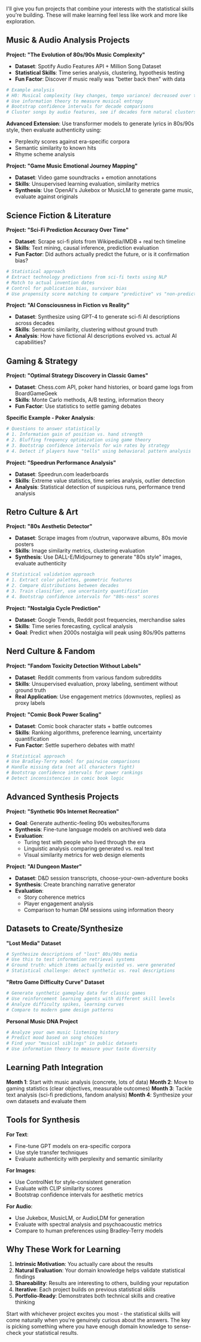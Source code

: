 I'll give you fun projects that combine your interests with the statistical skills you're building. These will make learning feel less like work and more like exploration.

## Music & Audio Analysis Projects

**Project: "The Evolution of 80s/90s Music Complexity"**

- **Dataset**: Spotify Audio Features API + Million Song Dataset
- **Statistical Skills**: Time series analysis, clustering, hypothesis testing
- **Fun Factor**: Discover if music really was "better back then" with data

```python
# Example analysis
# H0: Musical complexity (key changes, tempo variance) decreased over time
# Use information theory to measure musical entropy
# Bootstrap confidence intervals for decade comparisons
# Cluster songs by audio features, see if decades form natural clusters
```

**Advanced Extension**: Use transformer models to generate lyrics in 80s/90s style, then evaluate authenticity using:

- Perplexity scores against era-specific corpora
- Semantic similarity to known hits
- Rhyme scheme analysis

**Project: "Game Music Emotional Journey Mapping"**

- **Dataset**: Video game soundtracks + emotion annotations
- **Skills**: Unsupervised learning evaluation, similarity metrics
- **Synthesis**: Use OpenAI's Jukebox or MusicLM to generate game music, evaluate against originals

## Science Fiction & Literature

**Project: "Sci-Fi Prediction Accuracy Over Time"**

- **Dataset**: Scrape sci-fi plots from Wikipedia/IMDB + real tech timeline
- **Skills**: Text mining, causal inference, prediction evaluation
- **Fun Factor**: Did authors actually predict the future, or is it confirmation bias?

```python
# Statistical approach
# Extract technology predictions from sci-fi texts using NLP
# Match to actual invention dates
# Control for publication bias, survivor bias
# Use propensity score matching to compare "predictive" vs "non-predictive" authors
```

**Project: "AI Consciousness in Fiction vs Reality"**

- **Dataset**: Synthesize using GPT-4 to generate sci-fi AI descriptions across decades
- **Skills**: Semantic similarity, clustering without ground truth
- **Analysis**: How have fictional AI descriptions evolved vs. actual AI capabilities?

## Gaming & Strategy

**Project: "Optimal Strategy Discovery in Classic Games"**

- **Dataset**: Chess.com API, poker hand histories, or board game logs from BoardGameGeek
- **Skills**: Monte Carlo methods, A/B testing, information theory
- **Fun Factor**: Use statistics to settle gaming debates

**Specific Example - Poker Analysis**:

```python
# Questions to answer statistically
# 1. Information gain of position vs. hand strength
# 2. Bluffing frequency optimization using game theory
# 3. Bootstrap confidence intervals for win rates by strategy
# 4. Detect if players have "tells" using behavioral pattern analysis
```

**Project: "Speedrun Performance Analysis"**

- **Dataset**: Speedrun.com leaderboards
- **Skills**: Extreme value statistics, time series analysis, outlier detection
- **Analysis**: Statistical detection of suspicious runs, performance trend analysis

## Retro Culture & Art

**Project: "80s Aesthetic Detector"**

- **Dataset**: Scrape images from r/outrun, vaporwave albums, 80s movie posters
- **Skills**: Image similarity metrics, clustering evaluation
- **Synthesis**: Use DALL-E/Midjourney to generate "80s style" images, evaluate authenticity

```python
# Statistical validation approach
# 1. Extract color palettes, geometric features
# 2. Compare distributions between decades
# 3. Train classifier, use uncertainty quantification
# 4. Bootstrap confidence intervals for "80s-ness" scores
```

**Project: "Nostalgia Cycle Prediction"**

- **Dataset**: Google Trends, Reddit post frequencies, merchandise sales
- **Skills**: Time series forecasting, cyclical analysis
- **Goal**: Predict when 2000s nostalgia will peak using 80s/90s patterns

## Nerd Culture & Fandom

**Project: "Fandom Toxicity Detection Without Labels"**

- **Dataset**: Reddit comments from various fandom subreddits
- **Skills**: Unsupervised evaluation, proxy labeling, sentiment without ground truth
- **Real Application**: Use engagement metrics (downvotes, replies) as proxy labels

**Project: "Comic Book Power Scaling"**

- **Dataset**: Comic book character stats + battle outcomes
- **Skills**: Ranking algorithms, preference learning, uncertainty quantification
- **Fun Factor**: Settle superhero debates with math!

```python
# Statistical approach
# Use Bradley-Terry model for pairwise comparisons
# Handle missing data (not all characters fight)
# Bootstrap confidence intervals for power rankings
# Detect inconsistencies in comic book logic
```

## Advanced Synthesis Projects

**Project: "Synthetic 90s Internet Recreation"**

- **Goal**: Generate authentic-feeling 90s websites/forums
- **Synthesis**: Fine-tune language models on archived web data
- **Evaluation**:
  - Turing test with people who lived through the era
  - Linguistic analysis comparing generated vs. real text
  - Visual similarity metrics for web design elements

**Project: "AI Dungeon Master"**

- **Dataset**: D&D session transcripts, choose-your-own-adventure books
- **Synthesis**: Create branching narrative generator
- **Evaluation**:
  - Story coherence metrics
  - Player engagement analysis
  - Comparison to human DM sessions using information theory

## Datasets to Create/Synthesize

**"Lost Media" Dataset**

```python
# Synthesize descriptions of "lost" 80s/90s media
# Use this to test information retrieval systems
# Ground truth: which items actually existed vs. were generated
# Statistical challenge: detect synthetic vs. real descriptions
```

**"Retro Game Difficulty Curve" Dataset**

```python
# Generate synthetic gameplay data for classic games
# Use reinforcement learning agents with different skill levels
# Analyze difficulty spikes, learning curves
# Compare to modern game design patterns
```

**Personal Music DNA Project**

```python
# Analyze your own music listening history
# Predict mood based on song choices
# Find your "musical siblings" in public datasets
# Use information theory to measure your taste diversity
```

## Learning Path Integration

**Month 1**: Start with music analysis (concrete, lots of data)
**Month 2**: Move to gaming statistics (clear objectives, measurable outcomes)
**Month 3**: Tackle text analysis (sci-fi predictions, fandom analysis)
**Month 4**: Synthesize your own datasets and evaluate them

## Tools for Synthesis

**For Text**:

- Fine-tune GPT models on era-specific corpora
- Use style transfer techniques
- Evaluate authenticity with perplexity and semantic similarity

**For Images**:

- Use ControlNet for style-consistent generation
- Evaluate with CLIP similarity scores
- Bootstrap confidence intervals for aesthetic metrics

**For Audio**:

- Use Jukebox, MusicLM, or AudioLDM for generation
- Evaluate with spectral analysis and psychoacoustic metrics
- Compare to human preferences using Bradley-Terry models

## Why These Work for Learning

1. **Intrinsic Motivation**: You actually care about the results
2. **Natural Evaluation**: Your domain knowledge helps validate statistical findings
3. **Shareability**: Results are interesting to others, building your reputation
4. **Iterative**: Each project builds on previous statistical skills
5. **Portfolio-Ready**: Demonstrates both technical skills and creative thinking

Start with whichever project excites you most - the statistical skills will come naturally when you're genuinely curious about the answers. The key is picking something where you have enough domain knowledge to sense-check your statistical results.
